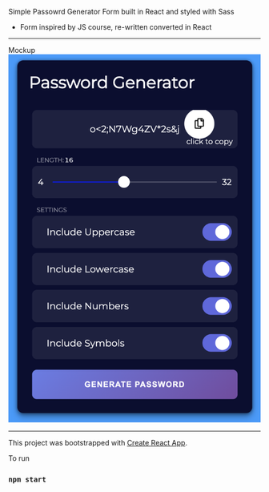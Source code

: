 Simple Passowrd Generator Form built in React and styled with Sass

- Form inspired by JS course, re-written converted in React

---

Mockup
![App mockup](public/mockup.png)

---

This project was bootstrapped with [Create React App](https://github.com/facebook/create-react-app).

To run

### `npm start`
